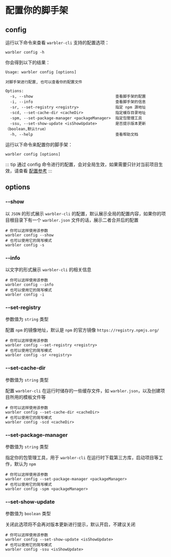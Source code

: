 # 配置你的脚手架

## config

运行以下命令来查看 `warbler-cli` 支持的配置选项：

```shell
warbler config -h
```

你会得到以下的结果：

```shell
Usage: warbler config [options]

对脚手架进行配置, 也可以查看你的配置文件

Options:
  -s, --show                                    查看脚手架的配置
  -i, --info                                    查看脚手架的信息
  -sr, --set-registry <registry>                指定 npm 源地址
  -scd, --set-cache-dir <cacheDir>              指定缓存目录地址
  -spm, --set-package-manager <packageManager>  指定包管理工具
  -ssu, --set-show-update <isShowUpdate>        是否提示版本更新（boolean,默认true）
  -h, --help                                    查看帮助文档
```

运行以下命令来配置你的脚手架：

```shell
warbler config [options]
```

::: tip
通过 config 命令进行的配置，会对全局生效，如果需要只针对当前项目生效，请查看 [配置参考](/guide/settings)
:::

## options

### --show

以 `JSON` 的形式展示 `warbler-cli` 的配置，默认展示全局的配置内容，如果你的项目根目录下有一个 `warbler.json` 文件的话，展示二者合并后的配置

```shell
# 你可以这样使用该参数
warbler config --show
# 也可以使用它的简写模式
warbler config -s
```

### --info

以文字的形式展示 `warbler-cli` 的相关信息

```shell
# 你可以这样使用该参数
warbler config --info
# 也可以使用它的简写模式
warbler config -i
```

### --set-registry

参数值为 `string` 类型

配置 `npm` 的镜像地址，默认是 `npm` 的官方镜像 `https://registry.npmjs.org/`

```shell
# 你可以这样使用该参数
warbler config --set-registry <registry>
# 也可以使用它的简写模式
warbler config -sr <registry>
```

### --set-cache-dir

参数值为 `string` 类型

配置 `warbler-cli` 在运行时储存的一些缓存文件，如 `warbler.json`，以及创建项目所用的模板文件等

```shell
# 你可以这样使用该参数
warbler config --set-cache-dir <cacheDir>
# 也可以使用它的简写模式
warbler config -scd <cacheDir>
```

### --set-package-manager

参数值为 `string` 类型

指定你的包管理工具，用于 `warbler-cli` 在运行时下载第三方库，启动项目等工作，默认为 `npm`

```shell
# 你可以这样使用该参数
warbler config --set-package-manager <packageManager>
# 也可以使用它的简写模式
warbler config -spm <packageManager>
```

### --set-show-update

参数值为 `boolean` 类型

关闭此选项将不会再对版本更新进行提示，默认开启，不建议关闭

```shell
# 你可以这样使用该参数
warbler config --set-show-update <isShowUpdate>
# 也可以使用它的简写模式
warbler config -ssu <isShowUpdate>
```
